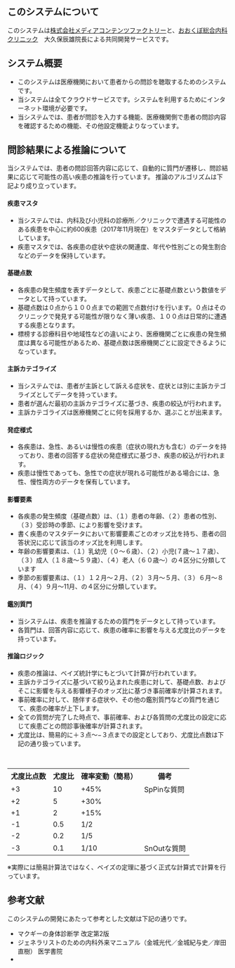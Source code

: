 ## このシステムについて

このシステムは[株式会社メディアコンテンツファクトリー](http://www.media-cf.co.jp/)と、[おおくぼ総合内科クリニック](https://ohkubo-med.jp/)　大久保辰雄院長による共同開発サービスです。

## システム概要

+ このシステムは医療機関において患者からの問診を聴取するためのシステムです。
+ 当システムは全てクラウドサービスです。システムを利用するためにインターネット環境が必要です。
+ 当システムでは、患者が問診を入力する機能、医療機関側で患者の問診内容を確認するための機能、その他設定機能よりなっています。

## 問診結果による推論について

当システムでは、患者の問診回答内容に応じて、自動的に質門が遷移し、問診結果に応じて可能性の高い疾患の推論を行っています。
推論のアルゴリズムは下記より成り立っています。


#### 疾患マスタ
+ 当システムでは、内科及び小児科の診療所／クリニックで遭遇する可能性のある疾患を中心に約600疾患（2017年11月現在）をマスタデータとして格納しています。
+ 疾患マスタでは、各疾患の症状や症状の関連度、年代や性別ごとの発生割合などのデータを保持しています。


#### 基礎点数
+ 各疾患の発生頻度を表すデータとして、疾患ごとに基礎点数という数値をデータとして持っています。
+ 基礎点数は０点から１００点までの範囲で点数付けを行います。０点はそのクリニックで発見する可能性が限りなく薄い疾患、１００点は日常的に遭遇する疾患となります。
+ 標榜する診療科目や地域性などの違いにより、医療機関ごとに疾患の発生頻度は異なる可能性があるため、基礎点数は医療機関ごとに設定できるようになっています。

#### 主訴カテゴライズ
+ 当システムでは、患者が主訴として訴える症状を、症状とは別に主訴カテゴライズとしてデータを持っています。
+ 患者が選んだ最初の主訴カテゴライズに基づき、疾患の絞込が行われます。
+ 主訴カテゴライズは医療機関ごとに何を採用するか、選ぶことが出来ます。

#### 発症様式
+ 各疾患は、急性、あるいは慢性の疾患（症状の現れ方も含む）のデータを持っており、患者の回答する症状の発症様式に基づき、疾患の絞込が行われます。
+ 疾患は慢性であっても、急性での症状が現れる可能性がある場合には、急性、慢性両方のデータを保有しています。

#### 影響要素
+ 各疾患の発生頻度（基礎点数）は、（１）患者の年齢、（２）患者の性別、（３）受診時の季節、により影響を受けます。
+ 書く疾患のマスタデータにおいて影響要素ごとのオッズ比を持ち、患者の回答状況に応じて該当のオッズ比を利用します。
+ 年齢の影響要素は、（１）乳幼児（０〜６歳）、（２）小児(７歳〜１７歳）、（３）成人（１８歳〜５９歳）、（４）老人（６０歳〜）の４区分に分類しています
+ 季節の影響要素は、（１）１２月〜２月、（２）３月〜５月、（３）６月〜８月、（４）９月〜11月、の４区分に分類しています。

#### 鑑別質門
+ 当システムは、疾患を推論するための質門をデータとして持っています。
+ 各質門は、回答内容に応じて、疾患の確率に影響を与える尤度比のデータを持っています。

#### 推論ロジック
+ 疾患の推論は、ベイズ統計学にもとづいて計算が行われています。
+ 主訴カテゴライズに基づいて絞り込まれた疾患に対して、基礎点数、およびそこに影響を与える影響様子のオッズ比に基づき事前確率が計算されます。
+ 事前確率に対して、随伴する症状や、その他の鑑別質門などの質門を通じて、疾患の確率が上下します。
+ 全ての質問が完了した時点で、事前確率、および各質問の尤度比の設定に応じて疾患ごとの問診事後確率が計算されます。
+ 尤度比は、簡易的に＋３点〜−３点までの設定としており、尤度比点数は下記の通り扱っています。

<table>
  <tr>
    <th>尤度比点数</th>
    <th>尤度比</th>
    <th>確率変動（簡易）</th>
    <th>備考</th>
  </tr>
  <tr>
    <td>+3</td>
    <td>10</td>
    <td>+45%</td>
    <td>SpPinな質問</td>
  </tr>
  <tr>
    <td>+2</td>
    <td>5</td>
    <td>+30%</td>
    <td></td>
  </tr>
  <tr>
    <td>+1</td>
    <td>2</td>
    <td>+15%</td>
    <td></td>
  </tr>
  <tr>
    <td>-1</td>
    <td>0.5</td>
    <td>1/2</td>
    <td></td>
  </tr>
  <tr>
    <td>-2</td>
    <td>0.2</td>
    <td>1/5</td>
    <td></td>
  </tr>
  <tr>
    <td>-3</td>
    <td>0.1</td>
    <td>1/10</td>
    <td>SnOutな質問</td>
  </tr>  
</table>
※実際には簡易計算法ではなく、ベイズの定理に基づく正式な計算式で計算を行っています。



## 参考文献
このシステムの開発にあたって参考とした文献は下記の通りです。
* マクギーの身体診断学 改定第2版
* ジェネラリストのための内科外来マニュアル（金城光代／金城紀与史／岸田直樹） 医学書院
*
